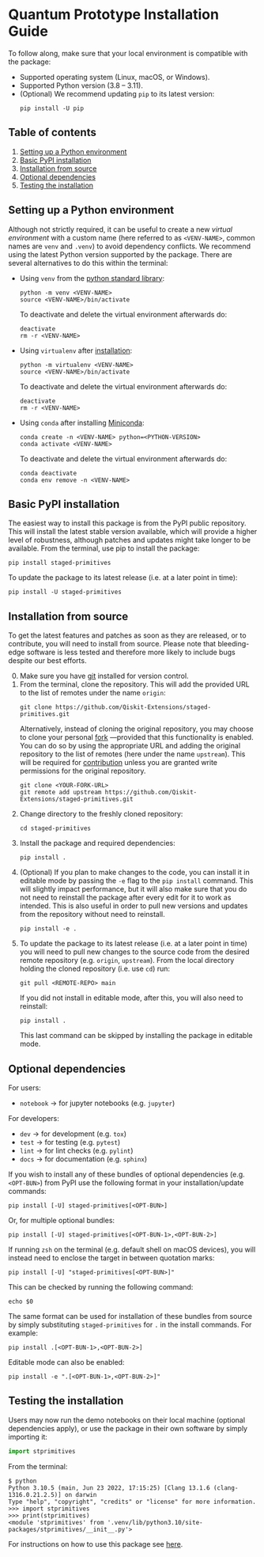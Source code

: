 # Quantum Prototype Installation Guide

To follow along, make sure that your local environment is compatible with the package:
- Supported operating system (Linux, macOS, or Windows).
- Supported Python version (3.8 – 3.11).
- (Optional) We recommend updating `pip` to its latest version:
    ```
    pip install -U pip
    ```


## Table of contents

1. [Setting up a Python environment](#setting-up-a-python-environment)
2. [Basic PyPI installation](#basic-pypi-installation)
3. [Installation from source](#installation-from-source)
4. [Optional dependencies](#optional-dependencies)
5. [Testing the installation](#testing-the-installation)


## Setting up a Python environment

Although not strictly required, it can be useful to create a new *virtual environment* with a custom name (here referred to as `<VENV-NAME>`, common names are `venv` and `.venv`) to avoid dependency conflicts. We recommend using the latest Python version supported by the package. There are several alternatives to do this within the terminal:

- Using `venv` from the [python standard library](https://docs.python.org/3/library/venv.html):
    ```
    python -m venv <VENV-NAME>
    source <VENV-NAME>/bin/activate
    ```
    To deactivate and delete the virtual environment afterwards do:
    ```
    deactivate
    rm -r <VENV-NAME>
    ```
- Using `virtualenv` after [installation](https://virtualenv.pypa.io/en/latest/index.html):
    ```
    python -m virtualenv <VENV-NAME>
    source <VENV-NAME>/bin/activate
    ```
    To deactivate and delete the virtual environment afterwards do:
    ```
    deactivate
    rm -r <VENV-NAME>
    ```
- Using `conda` after installing [Miniconda](https://docs.conda.io/en/latest/miniconda.html):
    ```
    conda create -n <VENV-NAME> python=<PYTHON-VERSION>
    conda activate <VENV-NAME>
    ```
    To deactivate and delete the virtual environment afterwards do:
    ```
    conda deactivate
    conda env remove -n <VENV-NAME>
    ```


## Basic PyPI installation

<!-- :warning: **Currently unavailable** -->

The easiest way to install this package is from the PyPI public repository. This will install the latest stable version available, which will provide a higher level of robustness, although patches and updates might take longer to be available. From the terminal, use pip to install the package:
```
pip install staged-primitives
```

To update the package to its latest release (i.e. at a later point in time):
```
pip install -U staged-primitives
```


## Installation from source

To get the latest features and patches as soon as they are released, or to contribute, you will need to install from source. Please note that bleeding-edge software is less tested and therefore more likely to include bugs despite our best efforts.

0. Make sure you have [git](https://git-scm.com/book/en/v2/Getting-Started-Installing-Git) installed for version control.
1. From the terminal, clone the repository. This will add the provided URL to the list of remotes under the name `origin`:
    ```
    git clone https://github.com/Qiskit-Extensions/staged-primitives.git
    ```
    Alternatively, instead of cloning the original repository, you may choose to clone your personal [fork](https://docs.github.com/en/get-started/quickstart/fork-a-repo) —provided that this functionality is enabled. You can do so by using the appropriate URL and adding the original repository to the list of remotes (here under the name `upstream`). This will be required for [contribution](CONTRIBUTING.md) unless you are granted write permissions for the original repository.
    ```
    git clone <YOUR-FORK-URL>
    git remote add upstream https://github.com/Qiskit-Extensions/staged-primitives.git
    ```
2. Change directory to the freshly cloned repository:
    ```
    cd staged-primitives
    ```
3. Install the package and required dependencies:
    ```
    pip install .
    ```
4. (Optional) If you plan to make changes to the code, you can install it in editable mode by passing the `-e` flag to the `pip install` command. This will slightly impact performance, but it will also make sure that you do not need to reinstall the package after every edit for it to work as intended. This is also useful in order to pull new versions and updates from the repository without need to reinstall.
    ```
    pip install -e .
    ```
5. To update the package to its latest release (i.e. at a later point in time) you will need to pull new changes to the source code from the desired remote repository (e.g. `origin`, `upstream`). From the local directory holding the cloned repository (i.e. use `cd`) run:
    ```
    git pull <REMOTE-REPO> main
    ```
    If you did not install in editable mode, after this, you will also need to reinstall:
    ```
    pip install .
    ```
    This last command can be skipped by installing the package in editable mode.


## Optional dependencies

For users:
- `notebook` → for jupyter notebooks (e.g. `jupyter`)

For developers:
- `dev` → for development (e.g. `tox`)
- `test` → for testing (e.g. `pytest`)
- `lint` → for lint checks (e.g. `pylint`)
- `docs` → for documentation (e.g. `sphinx`)

If you wish to install any of these bundles of optional dependencies (e.g. `<OPT-BUN>`) from PyPI use the following format in your installation/update commands:
```
pip install [-U] staged-primitives[<OPT-BUN>]
```
Or, for multiple optional bundles:
```
pip install [-U] staged-primitives[<OPT-BUN-1>,<OPT-BUN-2>]
```
If running `zsh` on the terminal (e.g. default shell on macOS devices), you will instead need to enclose the target in between quotation marks:
```
pip install [-U] "staged-primitives[<OPT-BUN>]"
```
This can be checked by running the following command:
```
echo $0
```

The same format can be used for installation of these bundles from source by simply substituting `staged-primitives` for `.` in the install commands. For example:
```
pip install .[<OPT-BUN-1>,<OPT-BUN-2>]
```

Editable mode can also be enabled:
```
pip install -e ".[<OPT-BUN-1>,<OPT-BUN-2>]"
```

## Testing the installation

Users may now run the demo notebooks on their local machine (optional dependencies apply), or use the package in their own software by simply importing it:
```python
import stprimitives
```
From the terminal:
```
$ python
Python 3.10.5 (main, Jun 23 2022, 17:15:25) [Clang 13.1.6 (clang-1316.0.21.2.5)] on darwin
Type "help", "copyright", "credits" or "license" for more information.
>>> import stprimitives
>>> print(stprimitives)
<module 'stprimitives' from '.venv/lib/python3.10/site-packages/stprimitives/__init__.py'>
```
For instructions on how to use this package see [here](docs/reference_guide.md).
